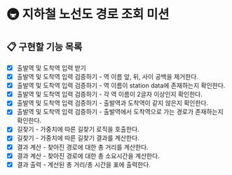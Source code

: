 # 🚇 지하철 노선도 경로 조회 미션

## 📋 구현할 기능 목록

- [x] 출발역 및 도착역 입력 받기
- [x] 출발역 및 도착역 입력 검증하기 - 역 이름 앞, 뒤, 사이 공백을 제거한다.
- [x] 출발역 및 도착역 입력 검증하기 - 역 이름이 station data에 존재하는지 확인한다.
- [x] 출발역 및 도착역 입력 검증하기 - 각 역 이름이 2글자 이상인지 확인한다.
- [x] 출발역 및 도착역 입력 검증하기 - 출발역과 도착역이 같지 않은지 확인한다.
- [x] 출발역 및 도착역 입력 검증하기 - 출발역에서 도착역으로 가는 경로가 존재하는지 확인한다.
- [x] 길찾기 - 가중치에 따른 길찾기 로직을 호출한다.
- [x] 길찾기 - 가중치에 따른 길찾기 결과를 계산한다.
- [x] 결과 계산 - 찾아진 경로에 대한 총 거리를 계산한다.
- [x] 결과 계산 - 찾아진 경로에 대한 총 소요시간을 계산한다.
- [x] 결과 출력 - 계산된 총 거리/총 시간을 표에 출력한다.
